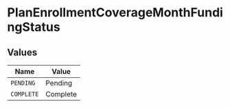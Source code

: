 # PlanEnrollmentCoverageMonthFundingStatus


## Values

| Name       | Value      |
| ---------- | ---------- |
| `PENDING`  | Pending    |
| `COMPLETE` | Complete   |